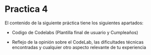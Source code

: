 # Practica 4

El contenido de la siguiente práctica tiene los siguientes apartados:

- Codigo de Codelabs (Plantilla final de usuario y Cumpleaños)

- Reflejo de la opinión sobre el CodeLab, las dificultades técnicas encontradas y cualquier otro aspecto relevante de tu experiencia
